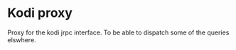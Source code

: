 # Kodi proxy

Proxy for the kodi jrpc interface. To be able to dispatch some of the queries elswhere.
